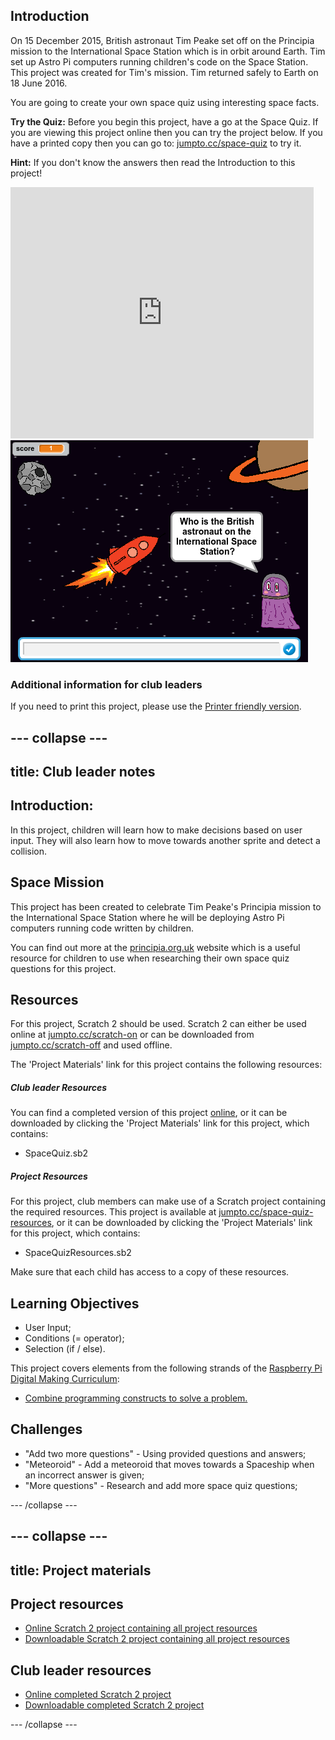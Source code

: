 ## Introduction

On 15 December 2015, British astronaut Tim Peake set off on the Principia mission to the International Space Station which is in orbit around Earth. Tim set up Astro Pi computers running children's code on the Space Station. This project was created for Tim's mission. Tim returned safely to Earth on 18 June 2016. 

You are going to create your own space quiz using interesting space facts.

__Try the Quiz:__  Before you begin this project, have a go at the Space Quiz. If you are viewing this project online then you can try the project below. If you have a printed copy then you can go to:  <a href="http://jumpto.cc/space-quiz" target="_blank">jumpto.cc/space-quiz</a> to try it. 

__Hint:__ If you don't know the answers then read the Introduction to this project!

<div class="scratch-preview">
  <iframe allowtransparency="true" width="485" height="402" src="https://scratch.mit.edu/projects/embed/88401398/?autostart=false" frameborder="0"></iframe>
  <img src="images/space-quiz-final.png">
</div>

### Additional information for club leaders

If you need to print this project, please use the [Printer friendly version](https://projects.raspberry-pi.org/en/projects/space-quiz/print).


--- collapse ---
---
title: Club leader notes
---


## Introduction:
In this project, children will learn how to make decisions based on user input. They will also learn how to move towards another sprite and detect a collision. 

## Space Mission
This project has been created to celebrate Tim Peake's Principia mission to the International Space Station where he will be deploying Astro Pi computers running code written by children. 

You can find out more at the <a href="http://principia.org.uk" target="_blank">principia.org.uk</a> website which is a useful resource for children to use when researching their own space quiz questions for this project. 

## Resources
For this project, Scratch 2 should be used. Scratch 2 can either be used online at [jumpto.cc/scratch-on](http://jumpto.cc/scratch-on) or can be downloaded from [jumpto.cc/scratch-off](http://jumpto.cc/scratch-off) and used offline.

The 'Project Materials' link for this project contains the following resources:

##### Club leader Resources

You can find a completed version of this project <a href="http://scratch.mit.edu/projects/88401398/#editor">online</a>, or it can be downloaded by clicking the 'Project Materials' link for this project, which contains:

+ SpaceQuiz.sb2

##### Project Resources

For this project, club members can make use of a Scratch project containing the required resources. This project is available at [jumpto.cc/space-quiz-resources](http://jumpto.cc/space-quiz-resources), or it can be downloaded by clicking the 'Project Materials' link for this project, which contains:

+ SpaceQuizResources.sb2

Make sure that each child has access to a copy of these resources.

## Learning Objectives
+ User Input;
+ Conditions (= operator);
+ Selection (if / else).

This project covers elements from the following strands of the [Raspberry Pi Digital Making Curriculum](http://rpf.io/curriculum):

+ [Combine programming constructs to solve a problem.](https://www.raspberrypi.org/curriculum/programming/builder)

## Challenges
+ "Add two more questions" - Using provided questions and answers;
+ "Meteoroid" - Add a meteoroid that moves towards a Spaceship when an incorrect answer is given;
+ "More questions" - Research and add more space quiz questions;



--- /collapse ---


--- collapse ---
---
title: Project materials
---
## Project resources
* [Online Scratch 2 project containing all project resources](http://jumpto.cc/space-quiz-resources)
* [Downloadable Scratch 2 project containing all project resources](resources/SpaceQuizResources.sb2)

## Club leader resources
* [Online completed Scratch 2 project](http://scratch.mit.edu/projects/88401398/#editor)
* [Downloadable completed Scratch 2 project](resources/SpaceQuiz.sb2)

--- /collapse ---
